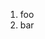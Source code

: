 ﻿<properties
	pageTitle="Home"
	description="bla bla bla"
	slug="home"
	keywords="css, intellisense, html"
/>

1. foo
2. bar